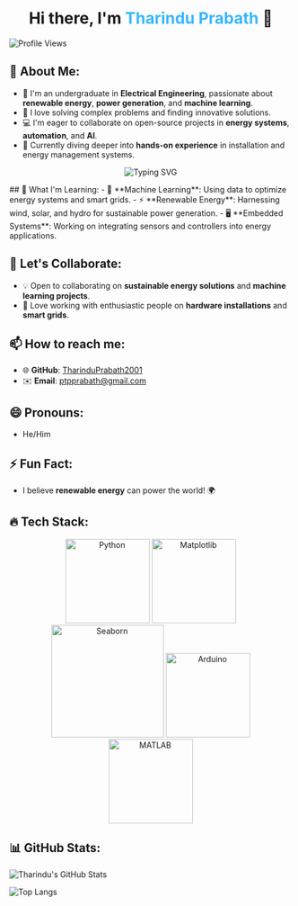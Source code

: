 
<h1 align="center">
  Hi there, I'm <span style="color:#38B6FF">Tharindu Prabath</span> 👋
</h1>




![Profile Views](https://komarev.com/ghpvc/?username=TharinduPrabath2001&color=brightgreen)

## 👀 About Me:
- 🏫 I'm an undergraduate in **Electrical Engineering**, passionate about **renewable energy**, **power generation**, and **machine learning**.
- 🔧 I love solving complex problems and finding innovative solutions.
- 💻 I'm eager to collaborate on open-source projects in **energy systems**, **automation**, and **AI**.
- 🎯 Currently diving deeper into **hands-on experience** in installation and energy management systems.
<p align="center">
  <img src="https://readme-typing-svg.herokuapp.com?font=Fira+Code&size=30&color=38B6FF&center=true&vCenter=true&width=600&height=45&lines=Electrical+Engineering+Student;Renewable+Energy+Enthusiast;Passionate+about+AI+and+ML;Always+Learning+New+Things&delay=500" alt="Typing SVG">
</p>
## 🌱 What I'm Learning:
- 🧠 **Machine Learning**: Using data to optimize energy systems and smart grids.
- ⚡ **Renewable Energy**: Harnessing wind, solar, and hydro for sustainable power generation.
- 🖥️ **Embedded Systems**: Working on integrating sensors and controllers into energy applications.

## 💞️ Let's Collaborate:
- 💡 Open to collaborating on **sustainable energy solutions** and **machine learning projects**.
- 🤝 Love working with enthusiastic people on **hardware installations** and **smart grids**.

## 📫 How to reach me:
- 🌐 **GitHub**: [TharinduPrabath2001](https://github.com/TharinduPrabath2001)
- ✉️ **Email**: ptpprabath@gmail.com

## 😄 Pronouns:
- He/Him

## ⚡ Fun Fact:
- I believe **renewable energy** can power the world! 🌍

## 🔥 Tech Stack:
<div style="text-align: center;">
  <img src="https://www.vectorlogo.zone/logos/python/python-icon.svg" alt="Python" width="150">
  <img src="https://upload.wikimedia.org/wikipedia/commons/8/84/Matplotlib_icon.svg" alt="Matplotlib" width="150">
  <img src="https://seaborn.pydata.org/_static/logo-wide-lightbg.svg" alt="Seaborn" width="200">
  <img src="https://cdn.worldvectorlogo.com/logos/arduino-1.svg" alt="Arduino" width="150">
  <img src="https://upload.wikimedia.org/wikipedia/commons/2/21/Matlab_Logo.png" alt="MATLAB" width="150">
</div>


## 📊 GitHub Stats:

![Tharindu's GitHub Stats](https://github-readme-stats.vercel.app/api?username=TharinduPrabath2001&show_icons=true&theme=radical)

![Top Langs](https://github-readme-stats.vercel.app/api/top-langs/?username=TharinduPrabath2001&layout=compact&theme=radical)

